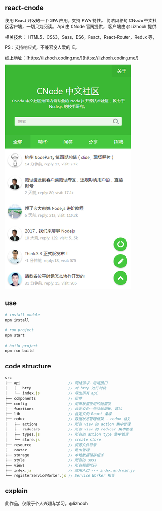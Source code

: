 ## react-cnode
使用 React 开发的一个 SPA 应用，支持 PWA 特性。
简洁风格的 CNode 中文社区客户端，一切只为阅读。
Api 由 CNode 官网提供， 客户端由 @Lizhooh 提供.


相关技术： HTML5，CSS3，Sass，ES6，React，React-Router，Redux 等，

PS：支持响应式，不兼容没人爱的 IE。

线上地址：[https://lizhooh.coding.me/](https://lizhooh.coding.me/)

![](./resource/20170905122827.png)

## use

```bash
# install module
npm install

# run project
npm start

# build project
npm run build
```

## code structure

```js
src
├── api                      // 网络请求，后端接口
│   ├── http                 // 对 http 进行封装
│   └── index.js             // 导出所有 api
├── components               // 组件
├── config                   // 用来放置应用的配置项
├── functions                // 自定义的一些功能函数，算法
├── lib                      // 自定义的 React 集成
├── redux                    // 数据状态管理框架 - redux 相关
│   ├── actions              // 所有 view 的 action 集中管理
│   ├── reducers             // 所有 view 的 reducer 集中管理
│   ├── types.js             // 所有的 action type 集中管理
│   └── store.js             // create store
├── resource                 // 资源文件目录
├── router                   // 路由管理
├── storage                  // 本地数据储存相关
├── style                    // 所有的 sass
├── views                    // 所有视图代码
├── index.js                 // 应用入口 --> index.android.js
└── registerServiceWorker.js // Service Worker 相关
```

## explain
此作品，仅限于个人兴趣与学习。@lizhooh
